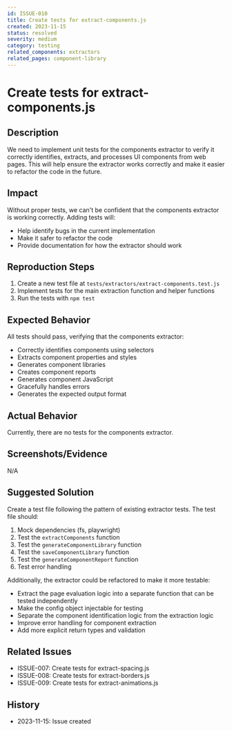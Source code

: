 ```yaml
---
id: ISSUE-010
title: Create tests for extract-components.js
created: 2023-11-15
status: resolved
severity: medium
category: testing
related_components: extractors
related_pages: component-library
---
```


# Create tests for extract-components.js

## Description
We need to implement unit tests for the components extractor to verify it correctly identifies, extracts, and processes UI components from web pages. This will help ensure the extractor works correctly and make it easier to refactor the code in the future.

## Impact
Without proper tests, we can't be confident that the components extractor is working correctly. Adding tests will:
- Help identify bugs in the current implementation
- Make it safer to refactor the code
- Provide documentation for how the extractor should work

## Reproduction Steps
1. Create a new test file at `tests/extractors/extract-components.test.js`
2. Implement tests for the main extraction function and helper functions
3. Run the tests with `npm test`

## Expected Behavior
All tests should pass, verifying that the components extractor:
- Correctly identifies components using selectors
- Extracts component properties and styles
- Generates component libraries
- Creates component reports
- Generates component JavaScript
- Gracefully handles errors
- Generates the expected output format

## Actual Behavior
Currently, there are no tests for the components extractor.

## Screenshots/Evidence
N/A

## Suggested Solution
Create a test file following the pattern of existing extractor tests. The test file should:

1. Mock dependencies (fs, playwright)
2. Test the `extractComponents` function
3. Test the `generateComponentLibrary` function
4. Test the `saveComponentLibrary` function
5. Test the `generateComponentReport` function
6. Test error handling

Additionally, the extractor could be refactored to make it more testable:
- Extract the page evaluation logic into a separate function that can be tested independently
- Make the config object injectable for testing
- Separate the component identification logic from the extraction logic
- Improve error handling for component extraction
- Add more explicit return types and validation

## Related Issues
- ISSUE-007: Create tests for extract-spacing.js
- ISSUE-008: Create tests for extract-borders.js
- ISSUE-009: Create tests for extract-animations.js

## History
- 2023-11-15: Issue created
